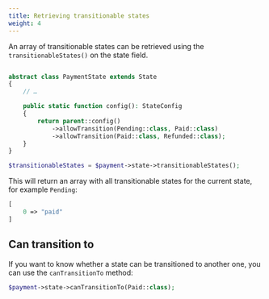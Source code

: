 ```yaml
---
title: Retrieving transitionable states
weight: 4
---
```


An array of transitionable states can be retrieved using the `transitionableStates()` on the state field.


```php

abstract class PaymentState extends State
{
    // …

    public static function config(): StateConfig
    {
        return parent::config()
            ->allowTransition(Pending::class, Paid::class)
            ->allowTransition(Paid::class, Refunded::class);
    }
}
```

```php
$transitionableStates = $payment->state->transitionableStates();
```

This will return an array with all transitionable states for the current state, for example `Pending`:

```php
[
    0 => "paid"
]
```

## Can transition to

If you want to know whether a state can be transitioned to another one, you can use the `canTransitionTo` method:

```php
$payment->state->canTransitionTo(Paid::class);
```
